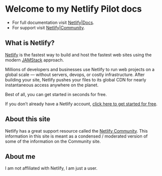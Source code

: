 # Welcome to my Netlify Pilot docs

* For full documentation visit [Netlify|Docs](https://docs.netlify.com).
* For support visit [Netlify|Community](https://community.netlify.com).

## What is Netlify?

[Netlify](https://www.netlify.com) is the fastest way to build and host the fastest web sites using the modern [JAMStack](https://jamstack.org) approach.

Millions of developers and businesses use Netlify to run web projects on a global scale &mdash; without servers, devops, or costly infrastructure. After building your site, Netlify pushes your files to its global CDN for nearly instantaneous access anywhere on the planet.

Best of all, you can get started in seconds for free.

If you don&rsquo;t already have a Netlify account, [click here to get started for free](https://app.netlify.com/signup).

## About this site

Netlify has a great support resource called the [Netlify Community](https://community.netlify.com). This information in this site is meant as a condensed / moderated version of some of the information on the Community site.

## About me

I am not affiliated with Netlify, I am just a user.

